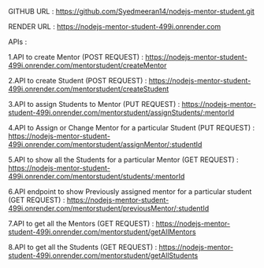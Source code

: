GITHUB URL : https://github.com/Syedmeeran14/nodejs-mentor-student.git

RENDER URL : https://nodejs-mentor-student-499i.onrender.com

APIs :

1.API to create Mentor (POST REQUEST) : https://nodejs-mentor-student-499i.onrender.com/mentorstudent/createMentor

2.API to create Student (POST REQUEST) : https://nodejs-mentor-student-499i.onrender.com/mentorstudent/createStudent

3.API to assign Students to Mentor (PUT REQUEST) : https://nodejs-mentor-student-499i.onrender.com/mentorstudent/assignStudents/:mentorId

4.API to Assign or Change Mentor for a particular Student (PUT REQUEST) : https://nodejs-mentor-student-499i.onrender.com/mentorstudent/assignMentor/:studentId

5.API to show all the Students for a particular Mentor (GET REQUEST) : https://nodejs-mentor-student-499i.onrender.com/mentorstudent/students/:mentorId

6.API endpoint to show Previously assigned mentor for a particular student (GET REQUEST) : https://nodejs-mentor-student-499i.onrender.com/mentorstudent/previousMentor/:studentId

7.API to get all the Mentors (GET REQUEST) : https://nodejs-mentor-student-499i.onrender.com/mentorstudent/getAllMentors

8.API to get all the Students (GET REQUEST) : https://nodejs-mentor-student-499i.onrender.com/mentorstudent/getAllStudents
